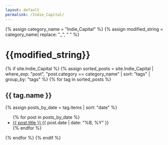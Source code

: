 ```yaml
---
layout: default
permalink: /Indie_Capital/
---
```


{% assign category_name = "Indie_Capital" %}
{% assign modified_string = category_name| replace: "_", " " %}
<h1>{{modified_string}}</h1>
{% if site.Indie_Capital %}
{% assign sorted_posts = site.Indie_Capital | where_exp: "post", "post.category == category_name" | sort: "tags" | group_by: "tags" %}
{% for tag in sorted_posts %}
<h2>{{ tag.name }}</h2>
{% assign posts_by_date = tag.items | sort: "date" %}
<ul>
{% for post in posts_by_date %}
<li><a href="{{ post.url | relative_url }}">{{ post.title }} </a><span>{{ post.date | date: "%B, %Y" }}</span></li>
{% endfor %}
</ul>
{% endfor %}
{% endif %}

